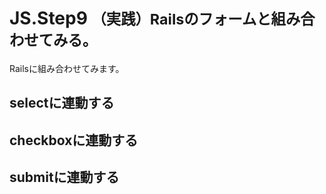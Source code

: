 JS.Step9 <small>（実践）Railsのフォームと組み合わせてみる。</small>
==========================================================

Railsに組み合わせてみます。


selectに連動する
------------------------------------------------------------

checkboxに連動する
------------------------------------------------------------

submitに連動する
------------------------------------------------------------



